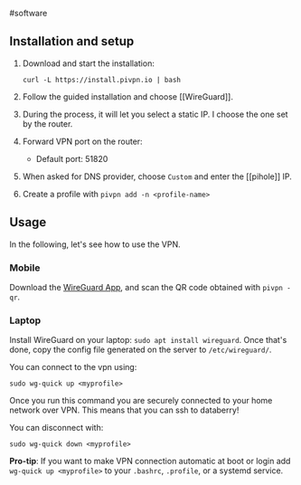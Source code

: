 #software

## Installation and setup
1. Download and start the installation:
	```
	curl -L https://install.pivpn.io | bash
	```

2. Follow the guided installation and choose [[WireGuard]]. 
3. During the process, it will let you select a static IP. I choose the one set by the router.
4. Forward VPN port on the router:
	- Default port: 51820
5. When asked for DNS provider, choose `Custom` and enter the [[pihole]] IP.
6. Create a profile with `pivpn add -n <profile-name>`

## Usage
In the following, let's see how to use the VPN.

### Mobile
Download the [WireGuard App](https://play.google.com/store/apps/details?id=com.wireguard.android), and scan the QR code obtained with `pivpn -qr`.

### Laptop
Install WireGuard on your laptop: `sudo apt install wireguard`. Once that's done, copy the config file generated on the server to `/etc/wireguard/`.

You can connect to the vpn using:
```
sudo wg-quick up <myprofile>
```
Once you run this command you are securely connected to your home network over VPN. 
This means that you can ssh to databerry!

You can disconnect with:
```
sudo wg-quick down <myprofile>
```

**Pro-tip**: If you want to make VPN connection automatic at boot or login add `wg-quick up <myprofile>` to your `.bashrc`, `.profile`, or a systemd service.